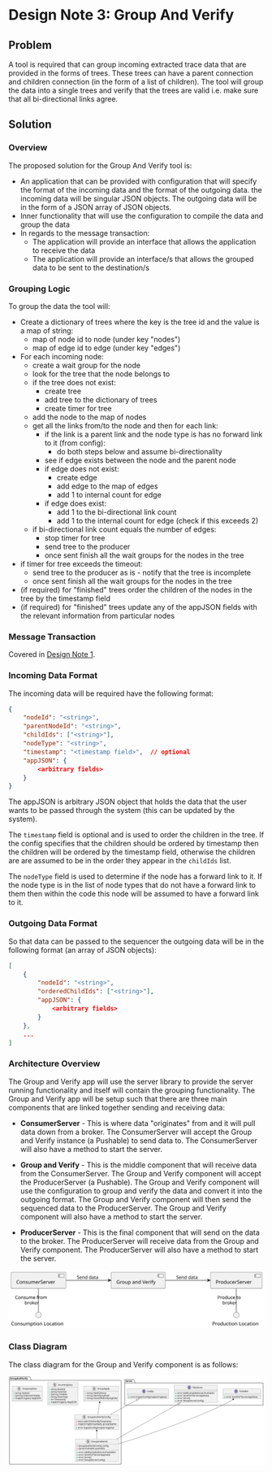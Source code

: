 # Design Note 3: Group And Verify
## Problem
A tool is required that can group incoming extracted trace data that are provided in the forms of trees. These trees can have a parent connection and children connection (in the form of a list of children). The tool will group the data into a single trees and verify that the trees are valid i.e. make sure that all bi-directional links agree.

## Solution
### Overview
The proposed solution for the Group And Verify tool is:
- An application that can be provided with configuration that will specify the format of the incoming data and the format of the outgoing data. the incoming data will be singular JSON objects. The outgoing data will be in the form of a JSON array of JSON objects.
- Inner functionality that will use the configuration to compile the data and group the data
- In regards to the message transaction:
  - The application will provide an interface that allows the application to receive the data
  - The application will provide an interface/s that allows the grouped data to be sent to the destination/s

### Grouping Logic
To group the data the tool will:
- Create a dictionary of trees where the key is the tree id and the value is a map of string:
    - map of node id to node (under key "nodes")
    - map of edge id to edge (under key "edges")
- For each incoming node:
    - create a wait group for the node
    - look for the tree that the node belongs to
    - if the tree does not exist:
        - create tree
        - add tree to the dictionary of trees
        - create timer for tree
    - add the node to the map of nodes
    - get all the links from/to the node and then for each link:
        - if the link is a parent link and the node type is has no forward link to it (from config):
            - do both steps below and assume bi-directionality
        - see if edge exists between the node and the parent node 
        - if edge does not exist:
            - create edge
            - add edge to the map of edges
            - add 1 to internal count for edge
        - if edge does exist:
            - add 1 to the bi-directional link count
            - add 1 to the internal count for edge (check if this exceeds 2)
    - if bi-directional link count equals the number of edges:
        - stop timer for tree
        - send tree to the producer
        - once sent finish all the wait groups for the nodes in the tree
- if timer for tree exceeds the timeout:
    - send tree to the producer as is - notify that the tree is incomplete
    - once sent finish all the wait groups for the nodes in the tree
- (if required) for "finished" trees order the children of the nodes in the tree by the timestamp field
- (if required) for "finished" trees update any of the appJSON fields with the relevant information from particular nodes

### Message Transaction
Covered in [Design Note 1](/docs/design_notes/DN1_JSON_Extractor/DN1_JSON_Extractor.md#Message-Transaction).

### Incoming Data Format
The incoming data will be required have the following format:
```json
{
    "nodeId": "<string>",
    "parentNodeId": "<string>",
    "childIds": ["<string>"],
    "nodeType": "<string>",
    "timestamp": "<timestamp field>",  // optional
    "appJSON": {
        <arbitrary fields>
    } 
}
```
The appJSON is arbitrary JSON object that holds the data that the user wants to be passed through the system (this can be updated by the system).

The `timestamp` field is optional and is used to order the children in the tree. If the config specifies that the children should be ordered by timestamp then the children will be ordered by the timestamp field, otherwise the children are are assumed to be in the order they appear in the `childIds` list.

The `nodeType` field is used to determine if the node has a forward link to it. If the node type is in the list of node types that do not have a forward link to them then within the code this node will be assumed to have a forward link to it.

### Outgoing Data Format
So that data can be passed to the sequencer the outgoing data will be in the following format (an array of JSON objects):
```json
[
    {
        "nodeId": "<string>",
        "orderedChildIds": ["<string>"],
        "appJSON": {
            <arbitrary fields>
        } 
    },
    ...
]
```

### Architecture Overview

The Group and Verify app will use the server library to provide the server running functionality and itself will contain the grouping functionality. The Group and Verify app will be setup such that there are three main components that are linked together sending and receiving data:

- **ConsumerServer** - This is where data "originates" from and it will pull data down from a broker. The ConsumerServer will accept the Group and Verify instance (a Pushable) to send data to. The ConsumerServer will also have a method to start the server.

- **Group and Verify** - This is the middle component that will receive data from the ConsumerServer. The Group and Verify component will accept the ProducerServer (a Pushable). The Group and Verify component will use the configuration to group and verify the data and convert it into the outgoing format. The Group and Verify component will then send the sequenced data to the ProducerServer. The Group and Verify component will also have a method to start the server.

- **ProducerServer** - This is the final component that will send on the data to the broker. The ProducerServer will receive data from the Group and Verify component. The ProducerServer will also have a method to start the server.

![](./Group_and_Verify_components.svg)

### Class Diagram
The class diagram for the Group and Verify component is as follows:

![Class Diagram](./class_diagram.svg)
